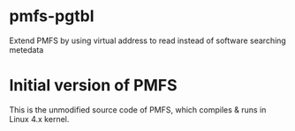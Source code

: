 # pmfs-pgtbl
Extend PMFS by using virtual address to read instead of software searching metedata

# Initial version of PMFS
This is the unmodified source code of PMFS, which compiles & runs in Linux 4.x kernel. 
